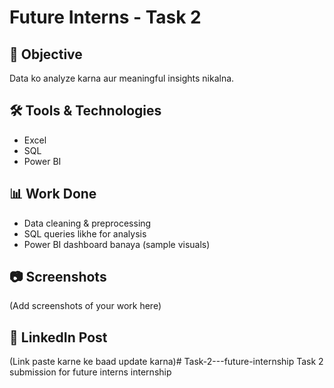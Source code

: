 # Future Interns - Task 2

## 📌 Objective
Data ko analyze karna aur meaningful insights nikalna.  

## 🛠 Tools & Technologies
- Excel  
- SQL  
- Power BI  

## 📊 Work Done
- Data cleaning & preprocessing  
- SQL queries likhe for analysis  
- Power BI dashboard banaya (sample visuals)  

## 📷 Screenshots
(Add screenshots of your work here)

## 🔗 LinkedIn Post
(Link paste karne ke baad update karna)# Task-2---future-internship
Task 2 submission for future interns internship
